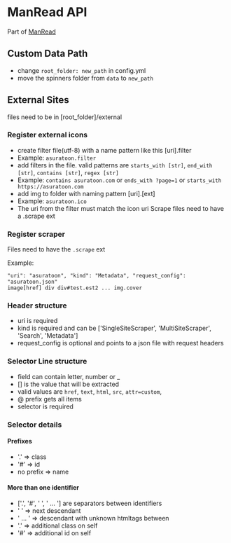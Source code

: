 # ManRead API

Part of [ManRead](https://github.com/ManReadApp/ManRead)

## Custom Data Path
- change `root_folder: new_path` in config.yml
- move the spinners folder from `data` to `new_path`

## External Sites
files need to be in [root_folder]/external

### Register external icons
- create filter file(utf-8) with a name pattern like this [uri].filter
- Example: `asuratoon.filter`
- add filters in the file. valid patterns are `starts_with [str]`, `end_with [str]`, `contains [str]`, `regex [str]`
- Example: `contains asuratoon.com` or `ends_with ?page=1` or `starts_with https://asuratoon.com`
- add img to folder with naming pattern [uri].[ext]
- Example: `asuratoon.ico`
- The uri from the filter must match the icon uri
Scrape files need to have a .scrape ext

### Register scraper
Files need to have the `.scrape` ext

Example:
```
"uri": "asuratoon", "kind": "Metadata", "request_config": "asuratoon.json"
image[href] div div#test.est2 ... img.cover
```

### Header structure
- uri is required
- kind is required and can be ['SingleSiteScraper', 'MultiSiteScraper', 'Search', 'Metadata']
- request_config is optional and points to a json file with request headers

### Selector Line structure
- field can contain letter, number or _
- [] is the value that will be extracted
- valid values are `href`, `text`, `html`, `src`, `attr=custom`,
- @ prefix gets all items
- selector is required

### Selector details
#### Prefixes
- '.' => class
- '#' => id
- no prefix => name

#### More than one identifier
- ['.', '#', ' ', ' ... '] are separators between identifiers
- ' ' => next descendant
- ' ... ' => descendant with unknown htmltags between
- '.' => additional class on self
- '#' => additional id on self